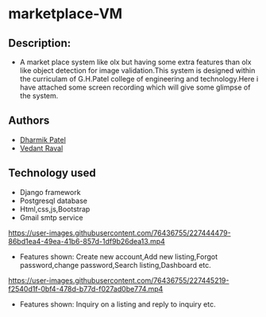 # marketplace-VM

## Description:
- A market place system like olx but having some extra features than olx like object detection for image validation.This system is designed within the curriculam of G.H.Patel college of engineering and technology.Here i have attached some screen recording which will give some glimpse of the system.

## Authors

- [Dharmik Patel](https://github.com/Dharmik3)
- [Vedant Raval](https://github.com/vedantraval2310)  


## Technology used
- Django framework
- Postgresql database
- Html,css,js,Bootstrap
- Gmail smtp service

https://user-images.githubusercontent.com/76436755/227444479-86bd1ea4-49ea-41b6-857d-1df9b26dea13.mp4
- Features shown: Create new account,Add new listing,Forgot password,change password,Search listing,Dashboard etc.

https://user-images.githubusercontent.com/76436755/227445219-f2540d1f-0bf4-478d-b77d-f027ad0be774.mp4
- Features shown: Inquiry on a listing and reply to inquiry etc.

